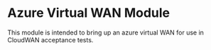 Azure Virtual WAN Module
=

This module is intended to bring up an azure virtual WAN for use in CloudWAN
acceptance tests.
